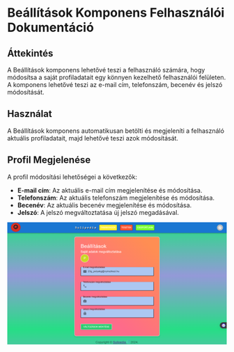 # Beállítások Komponens Felhasználói Dokumentáció

## Áttekintés

A Beállítások komponens lehetővé teszi a felhasználó számára, hogy módosítsa a saját profiladatait egy könnyen kezelhető felhasználói felületen. A komponens lehetővé teszi az e-mail cím, telefonszám, becenév és jelszó módosítását.

## Használat

A Beállítások komponens automatikusan betölti és megjeleníti a felhasználó aktuális profiladatait, majd lehetővé teszi azok módosítását.

## Profil Megjelenése

A profil módosítási lehetőségei a következők:

- **E-mail cím**: Az aktuális e-mail cím megjelenítése és módosítása.
- **Telefonszám**: Az aktuális telefonszám megjelenítése és módosítása.
- **Becenév**: Az aktuális becenév megjelenítése és módosítása.
- **Jelszó**: A jelszó megváltoztatása új jelszó megadásával.

![Admin felhasználó összes csoportja](./images/settingsImg.png)